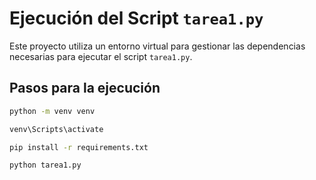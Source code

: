 # Ejecución del Script `tarea1.py`

Este proyecto utiliza un entorno virtual para gestionar las dependencias necesarias para ejecutar el script `tarea1.py`.

## Pasos para la ejecución

```bash
python -m venv venv

venv\Scripts\activate

pip install -r requirements.txt

python tarea1.py